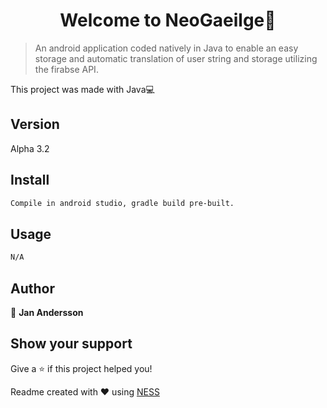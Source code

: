 <h1 align='center'>Welcome to NeoGaeilge👋</h1>

> An android application coded natively in Java to enable an easy storage and automatic translation of user string and storage utilizing the firabse API.

This project was made with Java💻

## Version
Alpha 3.2

## Install
```sh
Compile in android studio, gradle build pre-built.
```

## Usage
```sh
N/A
```

## Author

👤 **Jan Andersson**

## Show your support

Give a ⭐️ if this project helped you!

Readme created with ❤️ using [NESS](https://github.com/GreenVortex/NESS)
